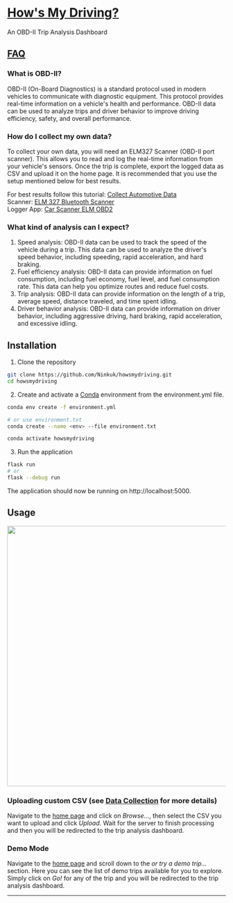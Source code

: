 # [How's My Driving?](https://obd.ninkuk.com/)
An OBD-II Trip Analysis Dashboard

## [FAQ](https://obd.ninkuk.com/faq)
### What is OBD-II?
OBD-II (On-Board Diagnostics) is a standard protocol used in modern vehicles to communicate with diagnostic equipment. This protocol provides real-time information on a vehicle's health and performance. OBD-II data can be used to analyze trips and driver behavior to improve driving efficiency, safety, and overall performance.

### How do I collect my own data?
To collect your own data, you will need an ELM327 Scanner (OBD-II port scanner). This allows you to read and log the real-time information from your vehicle's sensors. Once the trip is complete, export the logged data as CSV and upload it on the home page. It is recommended that you use the setup mentioned below for best results.

For best results follow this tutorial: [Collect Automotive Data](https://www.youtube.com/watch?v=GSSOe9I7roo)
<br>
Scanner: [ELM 327 Bluetooth Scanner](https://a.co/d/9YJaLyI)
<br>
Logger App: [Car Scanner ELM OBD2](https://www.carscanner.info/)

### What kind of analysis can I expect?
1. Speed analysis: OBD-II data can be used to track the speed of the vehicle during a trip. This data can be used to analyze the driver's speed behavior, including speeding, rapid acceleration, and hard braking.
2. Fuel efficiency analysis: OBD-II data can provide information on fuel consumption, including fuel economy, fuel level, and fuel consumption rate. This data can help you optimize routes and reduce fuel costs.
3. Trip analysis: OBD-II data can provide information on the length of a trip, average speed, distance traveled, and time spent idling.
4. Driver behavior analysis: OBD-II data can provide information on driver behavior, including aggressive driving, hard braking, rapid acceleration, and excessive idling.

## Installation
1. Clone the repository
```bash
git clone https://github.com/Ninkuk/howsmydriving.git
cd howsmydriving
```

2. Create and activate a [Conda](https://docs.conda.io/projects/conda/en/latest/user-guide/tasks/manage-environments.html#creating-an-environment-from-an-environment-yml-file) environment from the environment.yml file.
```bash
conda env create -f environment.yml

# or use environment.txt
conda create --name <env> --file environment.txt

conda activate howsmydriving
```

3. Run the application
```bash
flask run
# or
flask --debug run
```
The application should now be running on http://localhost:5000.

## Usage
<img width="600" src="https://user-images.githubusercontent.com/20276256/234079255-337b2d83-4e50-46cb-84f9-da04ef7520da.png">

### Uploading custom CSV (see [Data Collection](https://github.com/Ninkuk/Hows-My-Driving#how-do-i-collect-my-own-data) for more details)
Navigate to the [home page](https://obd.ninkuk.com/) and click on *Browse...*, then select the CSV you want to upload and click *Upload*. Wait for the server to finish processing and then you will be redirected to the trip analysis dashboard.
### Demo Mode
Navigate to the [home page](https://obd.ninkuk.com/) and scroll down to the *or try a demo trip...* section. Here you can see the list of demo trips available for you to explore. Simply click on *Go!* for any of the trip and you will be redirected to the trip analysis dashboard.

---
